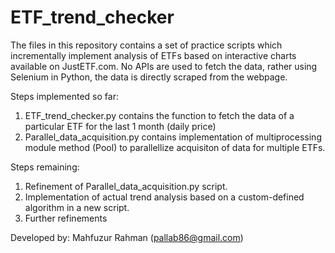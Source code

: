 # ETF_trend_checker
The files in this repository contains a set of practice scripts which incrementally implement analysis of ETFs based on interactive charts available on JustETF.com.
No APIs are used to fetch the data, rather using Selenium in Python, the data is directly scraped from the webpage.

Steps implemented so far:

1. ETF_trend_checker.py contains the function to fetch the data of a particular ETF for the last 1 month (daily price)
2. Parallel_data_acquisition.py contains implementation of multiprocessing module method (Pool) to parallellize acquisiton of data for multiple ETFs.

Steps remaining:
1. Refinement of Parallel_data_acquisition.py script.
2. Implementation of actual trend analysis based on a custom-defined algorithm in a new script.
3. Further refinements


Developed by: Mahfuzur Rahman (pallab86@gmail.com)
